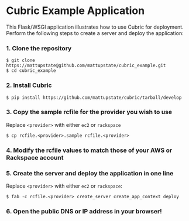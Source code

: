 # Cubric Example Application

This Flask/WSGI application illustrates how to use Cubric for deployment. Perform the following steps to create a server and deploy the application:

### 1. Clone the repository

    $ git clone https://mattupstate@github.com/mattupstate/cubric_example.git
    $ cd cubric_example

### 2. Install Cubric

    $ pip install https://github.com/mattupstate/cubric/tarball/develop

### 3. Copy the sample rcfile for the provider you wish to use

Replace `<provider>` with either `ec2` or `rackspace`

    $ cp rcfile.<provider>.sample rcfile.<provider>

### 4. Modify the rcfile values to match those of your AWS or Rackspace account

### 5. Create the server and deploy the application in one line

Replace `<provider>` with either `ec2` or `rackspace`:

    $ fab -c rcfile.<provider> create_server create_app_context deploy

### 6. Open the public DNS or IP address in your browser!